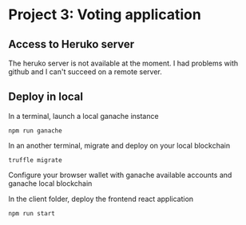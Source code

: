 # Project 3: Voting application

## Access to Heruko server

The heruko server is not available at the moment. I had problems with github and I can't succeed on a remote server.

## Deploy in local


In a terminal, launch a local ganache instance
```
npm run ganache
```

In an another terminal, migrate and deploy on your local blockchain
```
truffle migrate
```

Configure your browser wallet with ganache available accounts and ganache local blockchain

In the client folder, deploy the frontend react application
```
npm run start
```
